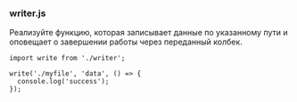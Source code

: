### writer.js

Реализуйте функцию, которая записывает данные по указанному пути и оповещает о завершении работы через переданный колбек.

```
import write from './writer';

write('./myfile', 'data', () => {
  console.log('success');
});
```
